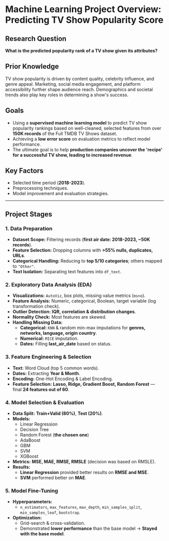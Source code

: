 #            Machine Learning Project Overview: Predicting TV Show Popularity Score  

## Research Question  
**What is the predicted popularity rank of a TV show given its attributes?**  

## Prior Knowledge  
TV show popularity is driven by content quality, celebrity influence, and genre appeal. Marketing, social media engagement, and platform accessibility further shape audience reach. Demographics and societal trends also play key roles in determining a show's success.  

## Goals  
- Using a **supervised machine learning model** to predict TV show popularity rankings based on well-cleaned, selected features from over **150K records** of the 
  Full TMDB TV Shows dataset.  
- Achieving a **low error score** on evaluation metrics to reflect model performance.  
- The ultimate goal is to help **production companies uncover the 'recipe' for a successful TV show, leading to increased revenue**.  

## Key Factors  
- Selected time period (**2018-2023**).  
- Preprocessing techniques.  
- Model improvement and evaluation strategies.  

---

## Project Stages  

### 1. Data Preparation  
- **Dataset Scope:** Filtering records (**first air date: 2018-2023, ~50K records**).  
- **Feature Selection:** Dropping columns with **>55% nulls, duplicates, URLs**.  
- **Categorical Handling:** Reducing to **top 5/10 categories**; others mapped to `"Other"`.  
- **Text Isolation:** Separating text features into `df_text`.  

### 2. Exploratory Data Analysis (EDA)  
- **Visualizations:** `AutoViz`, box plots, missing value metrics (`msno`).  
- **Feature Analysis:** Numeric, categorical, Boolean, target variable (log transformation check).  
- **Outlier Detection:** **IQR, correlation & distribution changes**.  
- **Normality Check:** Most features are skewed.  
- **Handling Missing Data:**  
  - **Categorical:** `KNN` & random min-max imputations for **genres, networks, language, origin country**.  
  - **Numerical:** `MICE` imputation.  
  - **Dates:** Filling **last_air_date** based on status.  

### 3. Feature Engineering & Selection  
- **Text:** Word Cloud (top 5 common words).  
- **Dates:** Extracting **Year & Month**.  
- **Encoding:** One-Hot Encoding & Label Encoding.  
- **Feature Selection:** **Lasso, Ridge, Gradient Boost, Random Forest** — final **24 features out of 60**.  

### 4. Model Selection & Evaluation  
- **Data Split:** **Train+Valid (80%)**, **Test (20%)**.  
- **Models:**  
  - Linear Regression  
  - Decision Tree  
  - Random Forest (**the chosen one**)  
  - AdaBoost  
  - GBM  
  - SVM  
  - XGBoost  
- **Metrics:** **MSE, MAE, RMSE, RMSLE** (decision was based on RMSLE).  
- **Results:**  
  - **Linear Regression** provided better results on **RMSE and MSE**.  
  - **SVM** performed better on **MAE**.  

### 5. Model Fine-Tuning  
- **Hyperparameters:**  
  - `n_estimators`, `max_features`, `max_depth`, `min_samples_split`, `min_samples_leaf`, `bootstrap`.  
- **Optimization:**  
  - Grid-search & cross-validation.  
  - Demonstrated **lower performance** than the base model → **Stayed with the base model**.  
